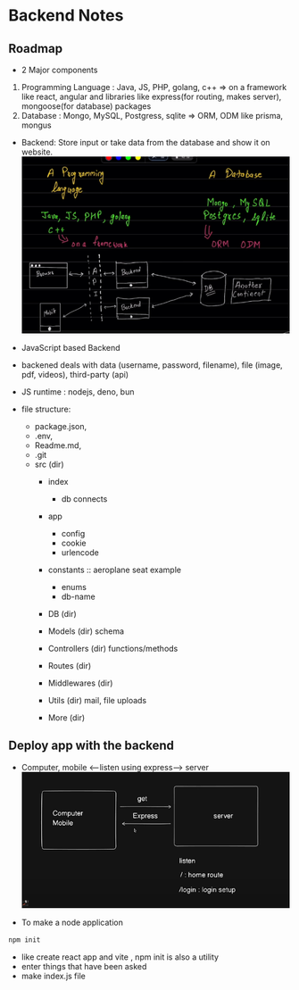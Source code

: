 # Backend Notes
## Roadmap
- 2 Major components
1. Programming Language : Java, JS, PHP, golang, c++ => on a framework like react, angular and libraries like express(for routing, makes server), mongoose(for database) packages
2. Database : Mongo, MySQL, Postgress, sqlite => ORM, ODM like prisma, mongus

- Backend: Store input or take data from the database and show it on website.
![alt text](<Screenshot 2024-12-17 170222.png>)

- JavaScript based Backend
- backened deals with data (username, password, filename), file (image, pdf, videos), third-party (api)
- JS runtime : nodejs, deno, bun
- file structure: 
    - package.json, 
    - .env, 
    - Readme.md, 
    - .git
    - src (dir)
        - index
            - db connects
        - app
            - config
            - cookie
            - urlencode
        - constants :: aeroplane seat example
            - enums
            - db-name

        - DB (dir)
        - Models (dir)  schema
        - Controllers (dir) functions/methods
        - Routes (dir)
        - Middlewares (dir)
        - Utils (dir)  mail, file uploads
        - More (dir)

## Deploy app with the backend
- Computer, mobile <--listen using express--> server
![alt text](<Screenshot 2024-12-17 183005.png>)

- To make a node application
```bash
npm init
```
- like create react app and vite , npm init is also a utility
- enter things that have been asked
- make index.js file
